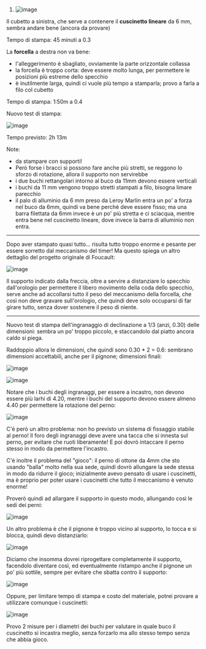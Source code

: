 1) ![image](https://github.com/jumpjack/heliostat/assets/1620953/6f445de9-fc84-4f1b-860d-8ed773a73b0c)

Il cubetto a sinistra, che serve a contenere il **cuscinetto lineare** da 6 mm, sembra andare bene (ancora da provare)

Tempo di stampa: 45 minuti a 0.3

La **forcella** a destra non va bene:
- l'alleggerimento è sbagliato, ovviamente la parte orizzontale collassa
- la forcella è troppo corta: deve essere molto lunga, per permettere le posizioni più estreme dello specchio
- è inutilmente larga, quindi ci vuole più tempo a stamparla; provo a farla a filo col cubetto

Tempo di stampa: 1:50m a 0.4

  
Nuovo test di stampa:

![image](https://github.com/jumpjack/heliostat/assets/1620953/1694ba30-d72d-469c-8e43-408ce19939a1)

Tempo previsto: 2h 13m

Note:

- da stampare con supporti!
- Però forse i bracci si possono fare anche più stretti, se reggono lo sforzo di rotazione, allora il supporto non servirebbe
- i due buchi rettangolari intorno al buco da 11mm devono essere verticali
- i buchi da 11 mm vengono troppo stretti stampati a filo, bisogna limare parecchio
- il palo di alluminio da 6 mm preso da Leroy Marlin entra un po' a forza nel buco da 6mm, quindi va bene perchè deve essere fisso; ma una barra filettata da 6mm invece è un po' più stretta e ci sciacqua, mentre entra bene nel cuscinetto lineare, dove invece la barra di alluminio non entra.

------------

Dopo aver stampato quasi tutto... risulta tutto troppo enorme e pesante per essere sorretto dal meccanismo del timer! Ma questo spiega un altro dettaglio del progetto originale di Foucault:

![image](https://github.com/jumpjack/heliostat/assets/1620953/04ad34be-1eed-441f-8e42-629e7c856624)

Il supporto indicato dalla freccia, oltre a servire a distanziare lo specchio dall'orologio per permettere il libero movimento della coda dello specchio, serve anche ad accollarsi tutto il peso del meccanismo della forcella, che così non deve gravare sull'orologio, che quindi deve solo occuparsi di far girare tutto, senza dover sostenere il peso di niente.

----

Nuovo test di stampa dell'ingranaggio di declinazione a 1/3 (anzi, 0.30) delle dimensioni: sembra un po' troppo piccolo, e staccandolo dal piatto ancora caldo si piega.

Raddoppio allora le dimensioni, che quindi sono 0.30 * 2 = 0.6: sembrano dimensioni accettabili, anche per il pignone; dimensioni finali:

![image](https://github.com/jumpjack/heliostat/assets/1620953/3b82fe67-a0f1-4a17-8f19-a39c2fdcb152)


![image](https://github.com/jumpjack/heliostat/assets/1620953/58dffb6d-84f0-46b7-b55d-5221d543131f)

Notare che i buchi degli ingranaggi, per essere a incastro, non devono essere più larhi di 4.20, mentre i buchi del supporto devono essere almeno 4.40 per permettere la rotazione del perno:

![image](https://github.com/jumpjack/heliostat/assets/1620953/34b41b05-1464-4f2e-9597-434e00229c05)


C'è però un altro problema: non ho previsto un sistema di fissaggio stabile al perno! Il foro degli ingranaggi deve avere una tacca che si innesta sul perno, per evitare che ruoti liberamente! E poi dovrò intaccare il perno stesso in modo da permettere l'incastro.

C'è inoltre il problema del "gioco": il perno di ottone da 4mm che sto usando "balla" molto nella sua sede, quindi dovrò allungare la sede stessa  in modo da ridurre il gioco; inizialmente avevo pensato di usare i cuscinetti, ma è proprio per poter usare i cuscinetti che tutto il meccanismo è venuto enorme!

Proverò quindi ad allargare il supporto in questo modo, allungando così le sedi dei perni:

![image](https://github.com/jumpjack/heliostat/assets/1620953/26e62ed8-b33d-42b2-accf-1d8fa55f2810)


Un altro problema è che il pignone è troppo vicino al supporto, lo tocca e si blocca, quindi devo distanziarlo:

![image](https://github.com/jumpjack/heliostat/assets/1620953/89d4f06b-0534-4fd3-8677-8858e87e852b)


Diciamo che insomma dovrei riprogettare completamente il supporto, facendolo diventare così, ed eventualmente ristampo anche il pignone un po' più sottile, sempre per evitare che sbatta contro il supporto:

![image](https://github.com/jumpjack/heliostat/assets/1620953/625a27e4-c40e-4fed-8158-e7d2bce91286)

Oppure, per limitare tempo di stampa e costo del materiale, potrei provare a utilizzare comunque i cuscinetti:

![image](https://github.com/jumpjack/heliostat/assets/1620953/2343f5d9-04c1-4e78-b3d9-7fcc340ff022)

Provo 2  misure per i diametri dei buchi per valutare in quale buco il cuscinetto si incastra meglio, senza forzarlo ma allo stesso tempo senza che abbia gioco.



